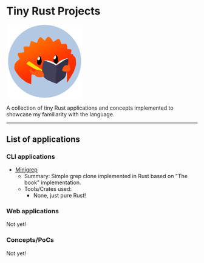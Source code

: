 # Tiny Rust Projects

<img src="doc-assets/ferris.png" alt="ferris" width="200"/>

A collection of tiny Rust applications and concepts implemented to showcase my familiarity with the language.

---

## List of applications

### CLI applications

* [Minigrep](/minigrep/)
  * Summary: Simple grep clone implemented in Rust based on "The book" implementation.
  * Tools/Crates used:
    * None, just pure Rust!

### Web applications

Not yet!

### Concepts/PoCs

Not yet!

